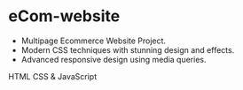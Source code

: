 # eCom-website

- Multipage Ecommerce Website Project.
- Modern CSS techniques with stunning design and effects.
- Advanced responsive design using media queries.

HTML CSS & JavaScript

